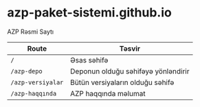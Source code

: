 # azp-paket-sistemi.github.io

AZP Rəsmi Saytı

| Route             | Təsvir                              |
| ----------------- | ----------------------------------- |
| `/`               | Əsas səhifə                         |
| `/azp-depo`       | Deponun olduğu səhifəyə yönləndirir |
| `/azp-versiyalar` | Bütün versiyaların olduğu səhifə    |
| `/azp-haqqında`   | AZP haqqında məlumat                |
